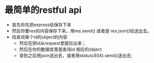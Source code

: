 # 最简单的restful api
- 首先你先把express给保存下来
- 然后你要res的内容保存下来，用res.send() 或者是 res.json()给送出去。
- 找查询某个id的object的内容
  * 然后在把id从request里面拉出来；
  * 然后在你的数据库里面查询id 相应的object
  * 查到之后用json送出去，或者用status(404).send()送出去;
